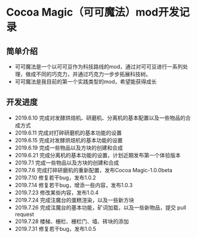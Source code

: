 # Cocoa Magic（可可魔法）mod开发记录

## 简单介绍
- 可可魔法是一个以可可豆作为科技路线的mod，通过对可可豆进行一系列处理，做成不同的巧克力，并通过巧克力一步步拓展科技树。
- 可可魔法是我目前的第一个实践类型的mod，希望能获得成长

## 开发进度
- 2019.6.10 完成对发酵烘焙机、研磨机、分离机的基本配置以及一些物品的合成方式
- 2019.6.11 完成对打碎研磨机的基本功能的设置
- 2019.6.15 完成对发酵烘焙机的基本功能的设置
- 2019.6.19 完成一些物品以及方块的创建和合成
- 2019.6.21 完成分离机的基本功能的设置，计划近期发布第一个体验版本
- 2019.7.1  完成一些物品以及方块的创建和合成
- 2019.7.6  完成打碎研磨机的重新配置，发布Cocoa Magic-1.0.0beta
- 2019.7.10 修复若干bug，发布1.0.2
- 2019.7.14 修复若干bug，增添一些内容，发布1.0.3
- 2019.7.23 修改某些内容，发布1.0.4
- 2019.7.24 完成注魔台的蛋糕渲染，以及一些新方块
- 2019.7.26 完成注魔台的基本功能，矿词加载，以及一些新物品，提交 pull request
- 2019.7.28 楼梯、栅栏、栅栏门、墙、砖块的添加
- 2019.7.31 修复若干bug，发布1.0.5


